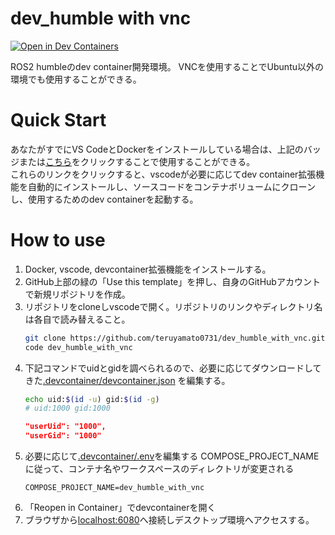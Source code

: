 # dev_humble with vnc
[![Open in Dev Containers](https://img.shields.io/static/v1?label=Dev%20Containers&message=Open&color=blue&logo=visualstudiocode)](https://vscode.dev/redirect?url=vscode://ms-vscode-remote.remote-containers/library-specification?url=https://github.com/teruyamato0731/dev_humble_with_vnc)

ROS2 humbleのdev container開発環境。
VNCを使用することでUbuntu以外の環境でも使用することができる。

# Quick Start
あなたがすでにVS CodeとDockerをインストールしている場合は、上記のバッジまたは[こちら](https://vscode.dev/redirect?url=vscode://ms-vscode-remote.remote-containers/cloneInVolume?url=https://github.com/teruyamato0731/dev_humble_with_vnc)をクリックすることで使用することができる。<br>
これらのリンクをクリックすると、vscodeが必要に応じてdev container拡張機能を自動的にインストールし、ソースコードをコンテナボリュームにクローンし、使用するためのdev containerを起動する。

# How to use
1. Docker, vscode, devcontainer拡張機能をインストールする。
1. GitHub上部の緑の「Use this template」を押し、自身のGitHubアカウントで新規リポジトリを作成。
1. リポジトリをcloneしvscodeで開く。リポジトリのリンクやディレクトリ名は各自で読み替えること。
    ```bash
    git clone https://github.com/teruyamato0731/dev_humble_with_vnc.git
    code dev_humble_with_vnc
    ```
1. 下記コマンドでuidとgidを調べられるので、必要に応じてダウンロードしてきた[.devcontainer/devcontainer.json](.devcontainer/devcontainer.json) を編集する。
    ```bash
    echo uid:$(id -u) gid:$(id -g)
    # uid:1000 gid:1000
    ```
    ```json
    "userUid": "1000",
    "userGid": "1000"
    ```
1. 必要に応じて[.devcontainer/.env](.devcontainer/.env)を編集する
    COMPOSE_PROJECT_NAMEに従って、コンテナ名やワークスペースのディレクトリが変更される
    ```
    COMPOSE_PROJECT_NAME=dev_humble_with_vnc
    ```
1. 「Reopen in Container」でdevcontainerを開く
1. ブラウザから[localhost:6080](localhost:6080)へ接続しデスクトップ環境へアクセスする。
